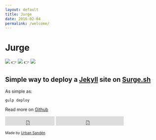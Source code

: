 ```yaml
---
layout: default
title: Jurge
date: 2016-02-04
permalink: /welcome/
---
```


# Jurge

![](http://svgporn.com/logos/jekyll.svg) 👉
![](https://surge.sh/images/logos/svg/surge-logo.svg) 👉
![](http://svgporn.com/logos/slack.svg)

## Simple way to deploy a [Jekyll](https://jekyllrb.com/) site on [Surge.sh](https://surge.sh/)

As simple as:

    gulp deploy

Read more on [Github](http://github.com/urre/jurge)

<iframe src="https://ghbtns.com/github-btn.html?user=urre&repo=jurge&type=star&count=true&size=large" frameborder="0" scrolling="0" width="160px" height="30px"></iframe>
<iframe src="https://ghbtns.com/github-btn.html?user=urre&type=follow&count=true&size=large" frameborder="0" scrolling="0" width="220px" height="30px"></iframe>

<small>Made by <a href="https://twitter.com/urre">Urban Sandén</a></small>